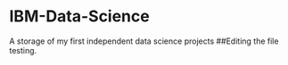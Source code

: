 # IBM-Data-Science
A storage of my first independent data science projects
##Editing the file
testing.

